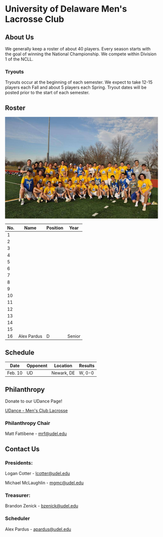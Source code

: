 # University of Delaware Men's Lacrosse Club

## About Us

We generally keep a roster of about 40 players. Every season starts with the goal of winning the National Championship. We compete within Division 1 of the NCLL.

### Tryouts

Tryouts occur at the beginning of each semester. We expect to take 12-15 players each Fall and about 5 players each Spring. Tryout dates will be posted prior to the start of each semester.

## Roster

![Team Photo](/TeamPhoto.jpg)

No. | Name | Position | Year
----|------|----------|-----
1 |
2 |
3 |
4 |
5 |
6 |
7 |
8 |
9 |
10 |
11 |
12 |
13 |
14 |
15 | 
16 | Alex Pardus | D | Senior

## Schedule

Date | Opponent | Location | Results
-----|----------|----------|--------
Feb. 10 | UD | Newark, DE | W, 0-0

## Philanthropy

Donate to our UDance Page!

[UDance - Men's Club Lacrosse](https://www.udancede.org/bpos_teampage.aspx?eventtag=ud2018&teamid=1185)

### Philanthropy Chair

Matt Fattibene - mrf@udel.edu

## Contact Us

### Presidents:

Logan Cotter - lcotter@udel.edu

Michael McLaughlin - mgmc@udel.edu

### Treasurer:

Brandon Zenick - bzenick@udel.edu

### Scheduler 

Alex Pardus - apardus@udel.edu

